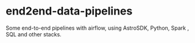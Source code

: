 # end2end-data-pipelines
Some end-to-end pipelines with airflow, using AstroSDK, Python, Spark , SQL and other stacks.
